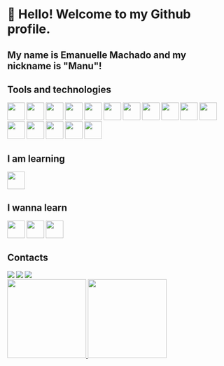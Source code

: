 # 👋 Hello! Welcome to my Github profile.
## My name is Emanuelle Machado and my nickname is "Manu"!

## Tools and technologies

<img loading="lazy" src="https://cdn.jsdelivr.net/gh/devicons/devicon@latest/icons/java/java-original-wordmark.svg" width="40" height="40" />
<img loading="lazy" src="https://cdn.jsdelivr.net/gh/devicons/devicon@latest/icons/javascript/javascript-original.svg" width="40" height="40" />
<img loading="lazy" src="https://cdn.jsdelivr.net/gh/devicons/devicon@latest/icons/typescript/typescript-original.svg" width="40" height="40" />
<img loading="lazy" src="https://cdn.jsdelivr.net/gh/devicons/devicon@latest/icons/php/php-original.svg" width="40" height="40" />

<img loading="lazy" src="https://cdn.jsdelivr.net/gh/devicons/devicon@latest/icons/react/react-original-wordmark.svg" width="40" height="40" />
<img loading="lazy" src="https://cdn.jsdelivr.net/gh/devicons/devicon@latest/icons/vuejs/vuejs-original-wordmark.svg" width="40" height="40" />

<img loading="lazy" src="https://cdn.jsdelivr.net/gh/devicons/devicon@latest/icons/nodejs/nodejs-original-wordmark.svg" width="40" height="40" />
<img loading="lazy" src="https://cdn.jsdelivr.net/gh/devicons/devicon@latest/icons/laravel/laravel-original.svg" width="40" height="40" />
<img loading="lazy" src="https://cdn.jsdelivr.net/gh/devicons/devicon@latest/icons/spring/spring-original-wordmark.svg" width="40" height="40" />

<img loading="lazy" src="https://cdn.jsdelivr.net/gh/devicons/devicon@latest/icons/mongodb/mongodb-original-wordmark.svg" width="40" height="40" />
<img loading="lazy" src="https://cdn.jsdelivr.net/gh/devicons/devicon@latest/icons/mysql/mysql-original-wordmark.svg" width="40" height="40" />

<img loading="lazy" src="https://cdn.jsdelivr.net/gh/devicons/devicon@latest/icons/bootstrap/bootstrap-original-wordmark.svg" width="40" height="40" />
<img loading="lazy" src="https://cdn.jsdelivr.net/gh/devicons/devicon@latest/icons/docker/docker-original-wordmark.svg" width="40" height="40" />
<img loading="lazy" src="https://cdn.jsdelivr.net/gh/devicons/devicon@latest/icons/git/git-original.svg" width="40" height="40" />
<img loading="lazy" src="https://cdn.jsdelivr.net/gh/devicons/devicon@latest/icons/jquery/jquery-original-wordmark.svg" width="40" height="40" />
<img loading="lazy" src="https://cdn.jsdelivr.net/gh/devicons/devicon@latest/icons/junit/junit-plain-wordmark.svg" width="40" height="40" />


## I am learning

<img loading="lazy" src="https://cdn.jsdelivr.net/gh/devicons/devicon@latest/icons/androidstudio/androidstudio-original-wordmark.svg" width="40" height="40" />

## I wanna learn

<img loading="lazy" src="https://cdn.jsdelivr.net/gh/devicons/devicon@latest/icons/angularjs/angularjs-original-wordmark.svg" width="40" height="40" />
<img loading="lazy" src="https://cdn.jsdelivr.net/gh/devicons/devicon@latest/icons/tailwindcss/tailwindcss-original-wordmark.svg" width="40" height="40" />
<img loading="lazy" src="https://cdn.jsdelivr.net/gh/devicons/devicon@latest/icons/nextjs/nextjs-original-wordmark.svg" width="40" height="40" />

## Contacts
<div>
  <a href="https://instagram.com/seu-usuário-instagram-aqui" target="_blank"><img loading="lazy" src="https://img.shields.io/badge/-Instagram-%23E4405F?style=for-the-badge&logo=instagram&logoColor=white" target="_blank"></a>
  <a href = "mailto:contato@seu-usuário-aqui"><img loading="lazy" src="https://img.shields.io/badge/Gmail-D14836?style=for-the-badge&logo=gmail&logoColor=white" target="_blank"></a>
  <a href="https://www.linkedin.com/in/seu-usuário-linkedln-aqui" target="_blank"><img loading="lazy" src="https://img.shields.io/badge/-LinkedIn-%230077B5?style=for-the-badge&logo=linkedin&logoColor=white" target="_blank"></a>   
</div>


<div>
<a href="https://github.com/Emanuelle-Machado">
<img loading="lazy" height="180em" src="https://github-readme-stats.vercel.app/api/top-langs/?username=Emanuelle-Machado&layout=compact&langs_count=7&theme=dracula"/>
<img loading="lazy" height="180em" src="https://github-readme-stats.vercel.app/api?username=Emanuelle-Machado&show_icons=true&theme=dracula&include_all_commits=true&count_private=true"/>
</div>
